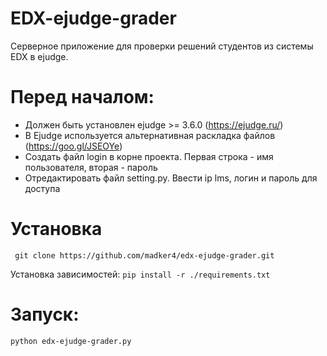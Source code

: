 EDX-ejudge-grader
===============

Серверное приложение для проверки решений студентов из системы EDX в ejudge.

Перед началом:
=========
- Должен быть установлен ejudge >= 3.6.0 (https://ejudge.ru/)
- В Ejudge используется альтернативная раскладка файлов (https://goo.gl/JSEOYe)
- Создать файл login в корне проекта. Первая строка - имя пользователя, вторая - пароль
- Отредактировать файл setting.py. Ввести ip lms, логин и пароль для доступа

Установка
===========
``` git clone https://github.com/madker4/edx-ejudge-grader.git```

Установка зависимостей:
```pip install -r ./requirements.txt ```

Запуск:
=========

``` bash
python edx-ejudge-grader.py
```
